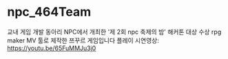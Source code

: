 # npc_464Team
교내 게임 개발 동아리 NPC에서 개최한 '제 2회 npc 축제의 밤' 해커톤 대상 수상
rpg maker MV 툴로 제작한 쯔꾸르 게임입니다
플레이 시연영상: https://youtu.be/65FuMMJu3j0
